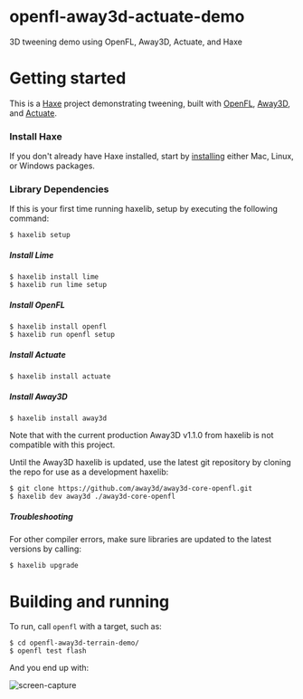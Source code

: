 # openfl-away3d-actuate-demo
3D tweening demo using OpenFL, Away3D, Actuate, and Haxe


# Getting started

This is a [Haxe](http://haxe.org/) project demonstrating tweening, built with [OpenFL](http://www.openfl.org/), [Away3D](http://away3d.com/), and [Actuate](https://github.com/openfl/actuate).

### Install Haxe

If you don't already have Haxe installed, start by [installing](http://haxe.org/download/) either Mac, Linux, or Windows packages.

### Library Dependencies

If this is your first time running haxelib, setup by executing the following command:

    $ haxelib setup

##### Install Lime

    $ haxelib install lime
    $ haxelib run lime setup
    
##### Install OpenFL

    $ haxelib install openfl
    $ haxelib run openfl setup
    
##### Install Actuate

    $ haxelib install actuate
    
##### Install Away3D

    $ haxelib install away3d

Note that with the current production Away3D v1.1.0 from haxelib is not compatible with this project. 

Until the Away3D haxelib is updated, use the latest git repository by cloning the repo for use as a development haxelib:

    $ git clone https://github.com/away3d/away3d-core-openfl.git
    $ haxelib dev away3d ./away3d-core-openfl

##### Troubleshooting

For other compiler errors, make sure libraries are updated to the latest versions by calling:

    $ haxelib upgrade


# Building and running

To run, call `openfl` with a target, such as:

    $ cd openfl-away3d-terrain-demo/
    $ openfl test flash

And you end up with:

![screen-capture](http://labs.jasonsturges.com/openfl/openfl-away3d-actuate-demo/openfl-away3d-actuate-demo.png)
